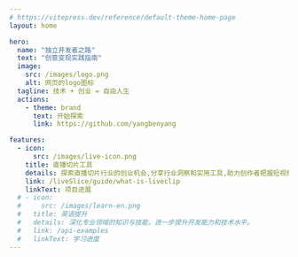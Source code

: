 ```yaml
---
# https://vitepress.dev/reference/default-theme-home-page
layout: home

hero:
  name: "独立开发者之路"
  text: "创意变现实践指南"
  image:
    src: /images/logo.png
    alt: 网页的logo图标
  tagline: 技术 + 创业 = 自由人生
  actions:
    - theme: brand
      text: 开始探索
      link: https://github.com/yangbenyang

features:
  - icon:
      src: /images/live-icon.png
    title: 直播切片工具
    details: 探索直播切片行业的创业机会,分享行业洞察和实用工具,助力创作者把握短视频时代的红利。
    link: /liveSlice/guide/what-is-liveclip
    linkText: 项目进展
  # - icon:
  #     src: /images/learn-en.png
  #   title: 英语提升
  #   details: 深化专业领域的知识与技能，进一步提升开发能力和技术水平。
  #   link: /api-examples
  #   linkText: 学习进度
---
```


